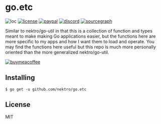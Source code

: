 # go.etc
![loc](https://tokei.rs/b1/github/nektro/go.etc)
[![license](https://img.shields.io/github/license/nektro/go.etc.svg)](https://github.com/nektro/go.etc/blob/master/LICENSE)
[![paypal](https://img.shields.io/badge/donate-paypal-blue.svg?logo=paypal)](https://www.paypal.me/nektro)
[![discord](https://img.shields.io/discord/551971034593755159.svg)](https://discord.gg/P6Y4zQC)
[![sourcegraph](https://sourcegraph.com/github.com/nektro/go.etc/-/badge.svg)](https://sourcegraph.com/github.com/gorilla/sessions?badge)

Similar to nektro/go-util in that this is a collection of function and types meant to make making Go applications easier, but the functions here are more specific to my apps and how I want them to load and operate. You may find the functions here useful but this repo is much more personally oriented than the more generalized nektro/go-util.

[![buymeacoffee](https://www.buymeacoffee.com/assets/img/custom_images/orange_img.png)](https://www.buymeacoffee.com/nektro)

## Installing
```
$ go get -u github.com/nektro/go.etc
```

## License
MIT

